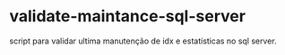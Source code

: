 # validate-maintance-sql-server
script para validar ultima manutenção de idx e estatísticas no sql server.
